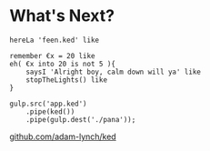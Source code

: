 # What's Next?

```
hereLa 'feen.ked' like

remember €x = 20 like
eh( €x into 20 is not 5 ){
    saysI 'Alright boy, calm down will ya' like
	stopTheLights() like
}
```


```
gulp.src('app.ked')
    .pipe(ked())
    .pipe(gulp.dest('./pana'));
```

[github.com/adam-lynch/ked](http://github.com/adam-lynch/ked)
